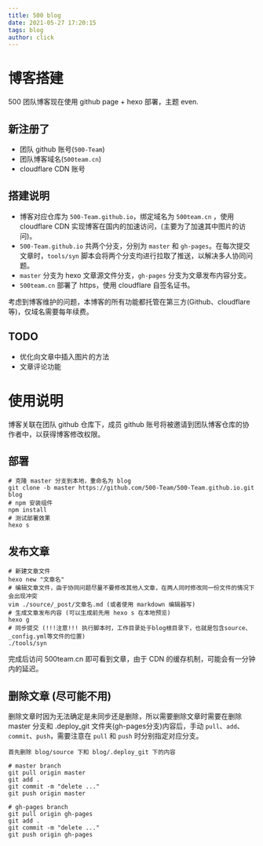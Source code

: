 ```yaml
---
title: 500 blog
date: 2021-05-27 17:20:15
tags: blog
author: click
---
```

# 博客搭建

500 团队博客现在使用 github page + hexo 部署，主题 even.

## 新注册了
+ 团队 github 账号(`500-Team`)
+ 团队博客域名(`500team.cn`)
+ cloudflare CDN 账号

## 搭建说明

+ 博客对应仓库为 `500-Team.github.io`，绑定域名为 `500team.cn` ，使用 cloudflare CDN 实现博客在国内的加速访问，(主要为了加速其中图片的访问)。
+  `500-Team.github.io` 共两个分支，分别为 `master` 和 `gh-pages`。在每次提交文章时，`tools/syn` 脚本会将两个分支均进行拉取了推送，以解决多人协同问题。
+ `master` 分支为 hexo 文章源文件分支，`gh-pages` 分支为文章发布内容分支。
+ `500team.cn` 部署了 https，使用 cloudflare 自签名证书。

考虑到博客维护的问题，本博客的所有功能都托管在第三方(Github、cloudflare等)，仅域名需要每年续费。

## TODO
+ 优化向文章中插入图片的方法
+ 文章评论功能

# 使用说明
博客关联在团队 github 仓库下，成员 github 账号将被邀请到团队博客仓库的协作者中，以获得博客修改权限。

## 部署

```shell
# 克隆 master 分支到本地，重命名为 blog 
git clone -b master https://github.com/500-Team/500-Team.github.io.git blog
# npm 安装组件
npm install
# 测试部署效果
hexo s
```

## 发布文章

```shell
# 新建文章文件
hexo new "文章名"
# 编辑文章文件，由于协同问题尽量不要修改其他人文章，在两人同时修改同一份文件的情况下会出现冲突
vim ./source/_post/文章名.md (或者使用 markdown 编辑器写)
# 生成文章发布内容 (可以生成前先用 hexo s 在本地预览)
hexo g 
# 同步提交 (!!!注意!!! 执行脚本时，工作目录处于blog根目录下，也就是包含source、_config.yml等文件的位置)
./tools/syn 
```

完成后访问 500team.cn 即可看到文章，由于 CDN 的缓存机制，可能会有一分钟内的延迟。

## 删除文章 (尽可能不用)

删除文章时因为无法确定是未同步还是删除，所以需要删除文章时需要在删除 master 分支和 .deploy_git 文件夹(gh-pages分支)内容后，手动 `pull`、`add`、`commit`、`push`，需要注意在 `pull` 和 `push` 时分别指定对应分支。

```shell
首先删除 blog/source 下和 blog/.deploy_git 下的内容

# master branch
git pull origin master
git add .
git commit -m "delete ..."
git push origin master

# gh-pages branch
git pull origin gh-pages
git add .
git commit -m "delete ..."
git push origin gh-pages
```

